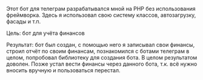 Этот бот для телеграм разрабатывался мной на PHP без использования фреймворка.
Здесь я использовал свою систему классов, автозагрузку, фасады и т.п.

Цель: бот для учёта финансов

Результат: бот был создан, с помощью него я записывал свои финансы, строил отчёт по своим финансам, познакомился с ботами телеграм в целом, попробовал библиотеку для создания бота.
В целом результатом доволен. Позже устал вести финансы через данного бота, т.к. всё нужно вносить вручную и пользоваться перестал.
